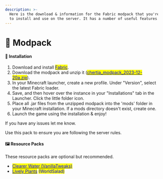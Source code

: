 ```yaml
---
description: >-
  Here is the download & information for the Fabric modpack that you're welcome
  to install and use on the server. It has a number of useful features.
---
```


# 🔋 Modpack

#### 🔧  Installation

1. Download and install [<mark style="color:blue;">Fabric</mark>](https://fabricmc.net).
2. Download the modpack and unzip it ([<mark style="color:blue;">chertia\_modpack\_2023-12-20a.zip</mark>](https://cdn.discordapp.com/attachments/804827590388613160/1187117696660291694/chertia\_modpack\_2023-12-20a.zip?ex=6595b882\&is=65834382\&hm=8d96e1b5e1ae307227de431f1d7bc29340c7c694b15a61e3dd645628b76e5aad&)).
3. In your Minecraft launcher, create a new profile. Under "Version", select the latest Fabric loader.
4. Save, and then hover over the instance in your "Installations" tab in the Launcher. Click the little folder icon.
5. Place all .jar files from the unzipped modpack into the 'mods' folder in your Minecraft installation. If a mods directory doesn't exist, create one.
6. Launch the game using the installation & enjoy!

If you have any issues let me know.

Use this pack to ensure you are following the server rules.

#### 🖼️ Resource Packs

These resource packs are optional but recommended.

* [<mark style="color:blue;">Clearer Water (VanillaTweaks)</mark>](https://cdn.discordapp.com/attachments/804827590388613160/1084991696762310747/chertia\_resourcepack\_clearer\_water.zip)
* [<mark style="color:blue;">Lively Plants</mark>](https://cdn.modrinth.com/data/JIt3C14V/versions/UZv86z5s/%C2%A72LivelyPlants.zip) <mark style="color:blue;">(WorldSalad)</mark>
